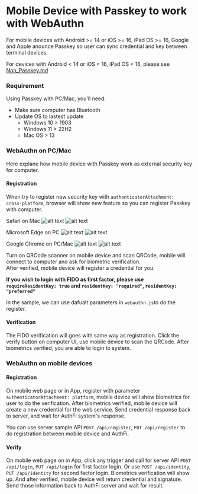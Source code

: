 # Mobile Device with Passkey to work with WebAuthn

For mobile devices with Android >= 14 or iOS >= 16, iPad OS >= 16, Google and Apple anounce Passkey so user can sync credential and key between terminal devices.    
    
For devices with Android < 14 or iOS < 16, iPad OS < 16, please see [Non_Passkey.md](https://github.com/AuthenTrend/authfi_fido2_cloud_sample/blob/master/doc/Mobile/Non_Passkey.md)    

### Requirement

Using Passkey with PC/Mac, you'll need:

- Make sure computer has Bluetooth
- Update OS to lastest update
	- Windows 10 > 1903
	- Windows 11 > 22H2
	- Mac OS > 13

### WebAuthn on PC/Mac

Here explane how mobile device with Passkey work as external security key for computer.

#### Registration

When try to register new security key with ```authenticatorAttachment: cross-platform```, browser will show new feature so you can register Passkey with computer.

Safari on Mac
![alt text](https://github.com/AuthenTrend/authfi_fido2_cloud_sample/blob/master/doc/Mobile/img/01.png)
![alt text](https://github.com/AuthenTrend/authfi_fido2_cloud_sample/blob/master/doc/Mobile/img/02.png)

Microsoft Edge on PC
![alt text](https://github.com/AuthenTrend/authfi_fido2_cloud_sample/blob/master/doc/Mobile/img/03.png)
![alt text](https://github.com/AuthenTrend/authfi_fido2_cloud_sample/blob/master/doc/Mobile/img/04.png)

Google Chrome on PC/Mac
![alt text](https://github.com/AuthenTrend/authfi_fido2_cloud_sample/blob/master/doc/Mobile/img/05.png)
![alt text](https://github.com/AuthenTrend/authfi_fido2_cloud_sample/blob/master/doc/Mobile/img/06.png)

Turn on QRCode scanner on mobile device and scan QRCode, mobile will connect to computer and ask for biometric verification.    
After verified, mobile device will register a credential for you.    
    
**If you wish to login with FIDO as first factor, please use ```requireResidentKey: true``` and ```residentKey: "required"```, ```residentKey: "preferred"```**    
    
In the sample, we can use dafualt parameters in ```webauthn.js```to do the register.

#### Verification

The FIDO verification will goes with same way as registration. Click the verify button on computer UI, use mobile device to scan the QRCode. After biometrics verified, you are able to login to system.

### WebAuthn on mobile devices

#### Registration

On mobile web page or in App, register with parameter ```authenticatorAttachment: platform```, mobile device will show biometrics for user to do the verification. After biometrics verified, mobile device will create a new credential for the web service. Send credential response back to server, and wait for AuthFi system's response.    
    
You can use server sample API ```POST /api/register```, ```PUT /api/register``` to do registration between mobile device and AuthFi.

#### Verify

On mobile web page on in App, click any trigger and call for server API ```POST /api/login```, ```PUT /api/login``` for first factor login. Or use ```POST /api/identity```, ```PUT /api/identity``` for second factor login. Biometrics verification will show up. And after verified, mobile device will return credential and signature. Send those information back to AuthFi server and wait for result.
